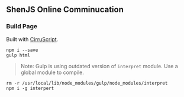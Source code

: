 
ShenJS Online Comminucation
----

### Build Page

Built with [CirruScript](http://script.cirru.org/).

```
npm i --save
gulp html
```

> Note: Gulp is using outdated version of `interpret` module. Use a global module to compile.
```
rm -r /usr/local/lib/node_modules/gulp/node_modules/interpret
npm i -g interpert
```